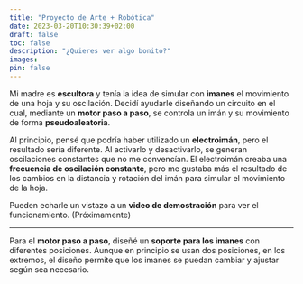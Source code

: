 ```yaml
---
title: "Proyecto de Arte + Robótica"
date: 2023-03-20T10:30:39+02:00
draft: false
toc: false
description: "¿Quieres ver algo bonito?"
images:
pin: false
---
```


Mi madre es **escultora** y tenía la idea de simular con **imanes** el movimiento de una hoja y su oscilación. Decidí ayudarle diseñando un circuito en el cual, mediante un **motor paso a paso**, se controla un imán y su movimiento de forma **pseudoaleatoria**.

Al principio, pensé que podría haber utilizado un **electroimán**, pero el resultado sería diferente. Al activarlo y desactivarlo, se generan oscilaciones constantes que no me convencían. El electroimán creaba una **frecuencia de oscilación constante**, pero me gustaba más el resultado de los cambios en la distancia y rotación del imán para simular el movimiento de la hoja.

Pueden echarle un vistazo a un **video de demostración** para ver el funcionamiento. (Próximamente)

---

Para el **motor paso a paso**, diseñé un **soporte para los imanes** con diferentes posiciones. Aunque en principio se usan dos posiciones, en los extremos, el diseño permite que los imanes se puedan cambiar y ajustar según sea necesario.
